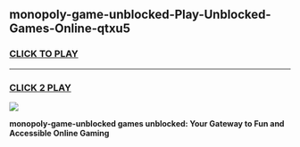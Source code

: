
## monopoly-game-unblocked-Play-Unblocked-Games-Online-qtxu5
<h3>
<a href="https://premium76.site?title=monopoly-game-unblocked&ref=24A">CLICK TO PLAY</a></h3>
<hr>

<h3>
<a href="https://premium76.site?title=monopoly-game-unblocked&ref=24A">CLICK 2 PLAY</a>
  
</h3>

<a href="https://premium76.site?title=monopoly-game-unblocked&ref=24A"><img src="https://clearcache.store/games.png"></a>


**monopoly-game-unblocked games unblocked: Your Gateway to Fun and Accessible Online Gaming**
